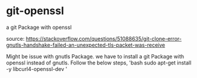 # git-openssl
a git Package with openssl

source: https://stackoverflow.com/questions/51088635/git-clone-error-gnutls-handshake-failed-an-unexpected-tls-packet-was-receive
 
 Might be issue with gnutls Package. we have to install a git Package with openssl instead of gnutls. Follow the below steps, 'bash 
 sudo apt-get install -y libcurl4-openssl-dev '
 
